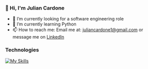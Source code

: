 ### 👋 Hi, I'm Julian Cardone

- 🔭 I’m currently looking for a software engineering role
- 🌱 I’m currently learning Python 
- 📫 How to reach me: Email me at: juliancardone1@gmail.com or message me on [LinkedIn](https://www.linkedin.com/in/juliancardone/)

### Technologies
[![My Skills](https://skills.thijs.gg/icons?i=js,html,css,git,jquery,mongodb,nodejs,postgres,py,rails,react,ruby,aws,sqlite,webpack)](https://skills.thijs.gg)

<!--
**julian-cardone/julian-cardone** is a ✨ _special_ ✨ repository because its `README.md` (this file) appears on your GitHub profile.

Here are some ideas to get you started:

- 🔭 I’m currently working on ...
- 🌱 I’m currently learning ...
- 👯 I’m looking to collaborate on ...
- 🤔 I’m looking for help with ...
- 💬 Ask me about ...
- 📫 How to reach me: ...
- 😄 Pronouns: ...
- ⚡ Fun fact: ...
-->
